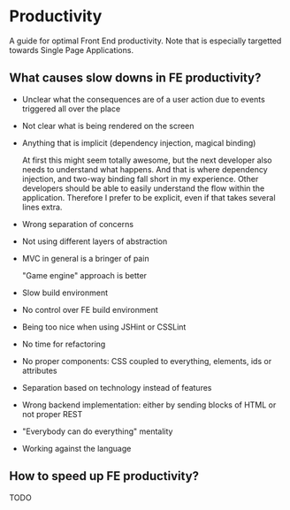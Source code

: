 Productivity
============

A guide for optimal Front End productivity. Note that is especially targetted towards Single Page Applications.

What causes slow downs in FE productivity?
---
- Unclear what the consequences are of a user action due to events triggered all over the place
- Not clear what is being rendered on the screen
- Anything that is implicit (dependency injection, magical binding)
  
  At first this might seem totally awesome, but the next developer also needs to understand what happens. And that is where dependency injection, and two-way binding fall short in my experience. Other developers should be able to easily understand the flow within the application. Therefore I prefer to be explicit, even if that takes several lines extra.
- Wrong separation of concerns
- Not using different layers of abstraction
- MVC in general is a bringer of pain

  "Game engine" approach is better
- Slow build environment
- No control over FE build environment
- Being too nice when using JSHint or CSSLint
- No time for refactoring
- No proper components: CSS coupled to everything, elements, ids or attributes
- Separation based on technology instead of features
- Wrong backend implementation: either by sending blocks of HTML or not proper REST
- "Everybody can do everything" mentality
- Working against the language

How to speed up FE productivity?
---
TODO
